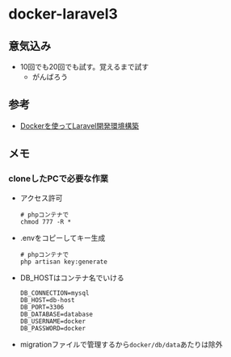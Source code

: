 # docker-laravel3

## 意気込み
- 10回でも20回でも試す。覚えるまで試す
  - がんばろう

## 参考
- [Dockerを使ってLaravel開発環境構築][link1]

## メモ
### cloneしたPCで必要な作業 
- アクセス許可
  ```
  # phpコンテナで
  chmod 777 -R *
  ```
- .envをコピーしてキー生成
  ```
  # phpコンテナで
  php artisan key:generate
  ```
- DB_HOSTはコンテナ名でいける
  ```
  DB_CONNECTION=mysql
  DB_HOST=db-host
  DB_PORT=3306
  DB_DATABASE=database
  DB_USERNAME=docker
  DB_PASSWORD=docker
  ```
- migrationファイルで管理するから`docker/db/data`あたりは除外

[link1]:https://qiita.com/A-Kira/items/1c55ef689c0f91420e81